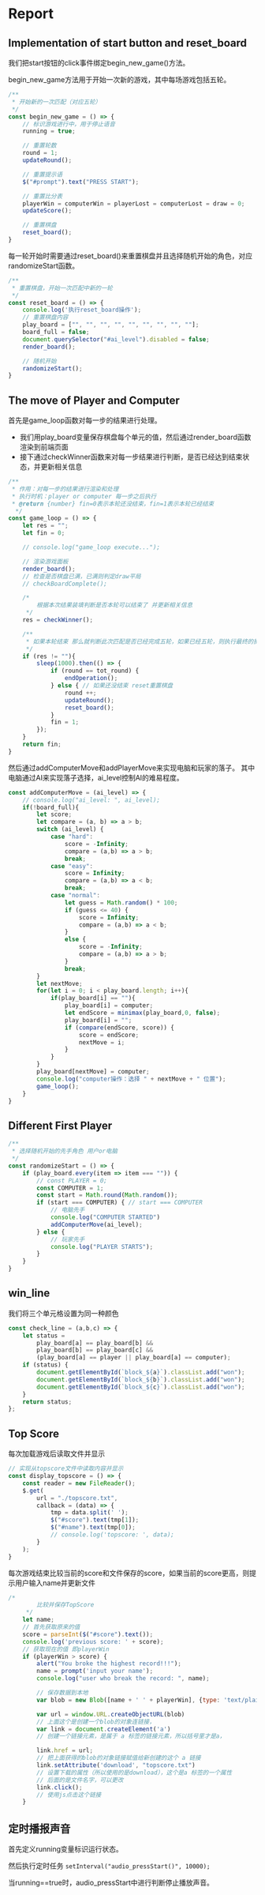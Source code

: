 # Report

## Implementation of start button and reset_board
我们把start按钮的click事件绑定begin_new_game()方法。

begin_new_game方法用于开始一次新的游戏，其中每场游戏包括五轮。
```js
/**
 * 开始新的一次匹配（对应五轮）
 */
const begin_new_game = () => {
	// 标识游戏进行中，用于停止语音
	running = true;

	// 重置轮数
	round = 1;
	updateRound();

	// 重置提示语
	$("#prompt").text("PRESS START");

	// 重置比分表
	playerWin = computerWin = playerLost = computerLost = draw = 0;
	updateScore();

	// 重置棋盘
	reset_board();
}
```

每一轮开始时需要通过reset_board()来重置棋盘并且选择随机开始的角色，对应randomizeStart函数。
```js
/**
 * 重置棋盘，开始一次匹配中新的一轮
 */
const reset_board = () => {
	console.log('执行reset_board操作');
	// 重置棋盘内容
    play_board = ["", "", "", "", "", "", "", "", ""];
    board_full = false;
    document.querySelector("#ai_level").disabled = false;
    render_board();

	// 随机开始
    randomizeStart();
}
```

## The move of Player and Computer
首先是game_loop函数对每一步的结果进行处理。
* 我们用play_board变量保存棋盘每个单元的值，然后通过render_board函数渲染到前端页面
* 接下通过checkWinner函数来对每一步结果进行判断，是否已经达到结束状态，并更新相关信息
```js
/**
 * 作用：对每一步的结果进行渲染和处理
 * 执行时机：player or computer 每一步之后执行
 * @return {number} fin=0表示本轮还没结束，fin=1表示本轮已经结束
  */
const game_loop = () => {
	let res = "";
	let fin = 0;

	// console.log("game_loop execute...");

	// 渲染游戏面板
	render_board();
	// 检查是否棋盘已满，已满则判定draw平局
	// checkBoardComplete();

	/*
	 	根据本次结果装填判断是否本轮可以结束了 并更新相关信息
	 */
	res = checkWinner();

	/**
	 * 如果本轮结束 那么就判断此次匹配是否已经完成五轮，如果已经五轮，则执行最终的操作逻辑
	 */
	if (res != ""){
		sleep(1000).then(() => {
			if (round == tot_round) {
				endOperation();
			} else { // 如果还没结束 reset重置棋盘
				round ++;
				updateRound();
				reset_board();
			}
			fin = 1;
		});
	}
	return fin;
}
```

然后通过addComputerMove和addPlayerMove来实现电脑和玩家的落子。
其中电脑通过AI来实现落子选择，ai_level控制AI的难易程度。
```js
const addComputerMove = (ai_level) => {
	// console.log("ai_level: ", ai_level);
	if(!board_full){
		let score;
		let compare = (a, b) => a > b;
		switch (ai_level) {
			case "hard":
				score = -Infinity;
				compare = (a,b) => a > b;
				break;
			case "easy":
				score = Infinity;
				compare = (a,b) => a < b;
				break;
			case "normal":
				let guess = Math.random() * 100;
				if (guess <= 40) {
					score = Infinity;
					compare = (a,b) => a < b;
				}
				else {
					score = -Infinity;
					compare = (a,b) => a > b;
				}
				break;
		}
		let nextMove;
		for(let i = 0; i < play_board.length; i++){
			if(play_board[i] == ""){
				play_board[i] = computer;
				let endScore = minimax(play_board,0, false);
				play_board[i] = "";
				if (compare(endScore, score)) {
					score = endScore;
					nextMove = i;
				}
			}
		}
		play_board[nextMove] = computer;
		console.log("computer操作：选择 " + nextMove + " 位置");
		game_loop();
	}
}
```

## Different First Player
```javascript
/**
 * 选择随机开始的先手角色 用户or电脑
 */
const randomizeStart = () => {
	if (play_board.every(item => item === "")) {
		// const PLAYER = 0;
		const COMPUTER = 1;
		const start = Math.round(Math.random());
		if (start === COMPUTER) { // start === COMPUTER
			// 电脑先手
			console.log("COMPUTER STARTED")
			addComputerMove(ai_level);
		} else {
			// 玩家先手
			console.log("PLAYER STARTS");
		}
	}
}
```

## win_line
我们将三个单元格设置为同一种颜色
```js
const check_line = (a,b,c) => {
    let status =
        play_board[a] == play_board[b] &&
        play_board[b] == play_board[c] &&
        (play_board[a] == player || play_board[a] == computer);
    if (status) {
        document.getElementById(`block_${a}`).classList.add("won");
        document.getElementById(`block_${b}`).classList.add("won");
        document.getElementById(`block_${c}`).classList.add("won");
    }
    return status;
};
```

## Top Score
每次加载游戏后读取文件并显示
```js
// 实现从topscore文件中读取内容并显示
const display_topscore = () => {
	const reader = new FileReader();
	$.get(
		url = "./topscore.txt",
		callback = (data) => {
			tmp = data.split(' ');
			$("#score").text(tmp[1]);
			$("#name").text(tmp[0]);
			// console.log('topscore: ', data);
		}
	);
}
```

每次游戏结束比较当前的score和文件保存的score，如果当前的score更高，则提示用户输入name并更新文件
```js
/*
	 	比较并保存TopScore
	 */
	let name;
	// 首先获取原来的值
	score = parseInt($("#score").text());
	console.log('previous score: ' + score);
	// 获取现在的值 即playerWin
	if (playerWin > score) {
		alert("You broke the highest record!!!");
		name = prompt('input your name');
		console.log("user who break the record: ", name);

		// 保存数据到本地
		var blob = new Blob([name + ' ' + playerWin], {type: 'text/plain'})

		var url = window.URL.createObjectURL(blob)
		// 上面这个是创建一个blob的对象连链接，
		var link = document.createElement('a')
		// 创建一个链接元素，是属于 a 标签的链接元素，所以括号里才是a，

		link.href = url;
		// 把上面获得的blob的对象链接赋值给新创建的这个 a 链接
		link.setAttribute('download', "topscore.txt")
		// 设置下载的属性（所以使用的是download），这个是a 标签的一个属性
		// 后面的是文件名字，可以更改
		link.click();
		// 使用js点击这个链接
	}
```

## 定时播报声音
首先定义running变量标识运行状态。

然后执行定时任务 `setInterval("audio_pressStart()", 10000);`

当running==true时，audio_pressStart中进行判断停止播放声音。

